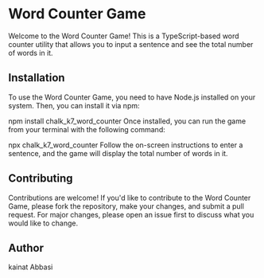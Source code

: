 <h1>Word Counter Game</h1>

Welcome to the Word Counter Game! This is a TypeScript-based word counter utility that allows you to input a sentence and see the total number of words in it.

<h2>Installation</h2>

To use the Word Counter Game, you need to have Node.js installed on your system. Then, you can install it via npm:


npm install chalk_k7_word_counter
Once installed, you can run the game from your terminal with the following command:

npx chalk_k7_word_counter
Follow the on-screen instructions to enter a sentence, and the game will display the total number of words in it.

<h2>Contributing</h2>
Contributions are welcome! If you'd like to contribute to the Word Counter Game, please fork the repository, make your changes, and submit a pull request. For major changes, please open an issue first to discuss what you would like to change.
<h2>Author</h2>
kainat Abbasi
